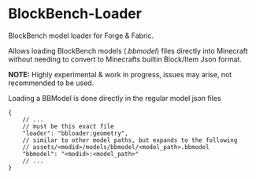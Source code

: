 # BlockBench-Loader

BlockBench model loader for Forge & Fabric.

Allows loading BlockBench models (_.bbmodel_) files directly into Minecraft without needing to convert to Minecrafts builtin Block/Item Json format.

**NOTE:** Highly experimental & work in progress, issues may arise, not recommended to be used.

Loading a BBModel is done directly in the regular model json files
```json5
{
    // ...
    // must be this exact file
    "loader": "bbloader:geometry",
    // similar to other model paths, but expands to the following
    // assets/<modid>/models/bbmodel/<model_path>.bbmodel
    "bbmodel": "<modid>:<model_path>"
    // ...
}
```

